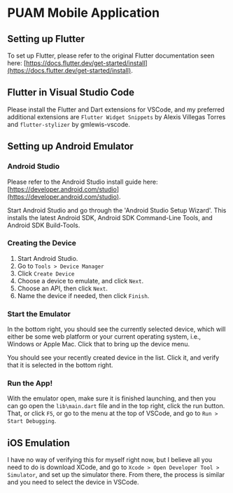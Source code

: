 # PUAM Mobile Application

## Setting up Flutter

To set up Flutter, please refer to the original Flutter documentation seen here: [https://docs.flutter.dev/get-started/install](https://docs.flutter.dev/get-started/install).

## Flutter in Visual Studio Code
Please install the Flutter and Dart extensions for VSCode, and my preferred additional extensions are `Flutter Widget Snippets` by Alexis Villegas Torres and `flutter-stylizer` by gmlewis-vscode.


## Setting up Android Emulator
### Android Studio
Please refer to the Android Studio install guide here: [https://developer.android.com/studio](https://developer.android.com/studio).

Start Android Studio and go through the 'Android Studio Setup Wizard'. This installs the latest Android SDK, Android SDK Command-Line Tools, and Android SDK Build-Tools.
### Creating the Device
1. Start Android Studio.
2. Go to `Tools > Device Manager`
3. Click `Create Device`
4. Choose a device to emulate, and click `Next`.
5. Choose an API, then click `Next`.
6. Name the device if needed, then click `Finish`.

### Start the Emulator
In the bottom right, you should see the currently selected device, which will either be some web platform or your current operating system, i.e., Windows or Apple Mac. Click that to bring up the device menu.

You should see your recently created device in the list. Click it, and verify that it is selected in the bottom right.

### Run the App!
With the emulator open, make sure it is finished launching, and then you can go open the `lib\main.dart` file and in the top right, click the run button. That, or click `F5`, or go to the menu at the top of VSCode, and go to `Run > Start Debugging`.

## iOS Emulation
I have no way of verifying this for myself right now, but I believe all you need to do is download XCode, and go to `Xcode > Open Developer Tool > Simulator`, and set up the simulator there. From there, the process is similar and you need to select the device in VSCode.